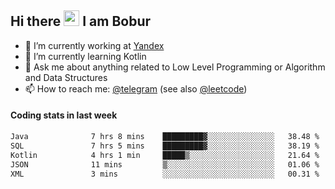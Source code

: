 ## Hi there <img src="https://media.giphy.com/media/hvRJCLFzcasrR4ia7z/giphy.gif" width="25px" height="25px"> I am Bobur

- 💼 I’m currently working at [Yandex](https://yandex.ru/)
- 🌱 I’m currently learning Kotlin
- 💬 Ask me about anything related to Low Level Programming or Algorithm and Data Structures
- 📫 How to reach me: [@telegram](https://t.me/octoant) (see also [@leetcode](https://leetcode.com/octoant/))    

#### Coding stats in last week

<!--START_SECTION:waka-->

```txt
Java              7 hrs 8 mins    █████████▓░░░░░░░░░░░░░░░   38.48 %
SQL               7 hrs 5 mins    █████████▓░░░░░░░░░░░░░░░   38.19 %
Kotlin            4 hrs 1 min     █████▒░░░░░░░░░░░░░░░░░░░   21.64 %
JSON              11 mins         ▒░░░░░░░░░░░░░░░░░░░░░░░░   01.06 %
XML               3 mins          ░░░░░░░░░░░░░░░░░░░░░░░░░   00.31 %
```

<!--END_SECTION:waka-->
